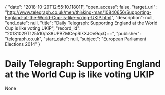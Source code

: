 {
  "date": "2018-10-29T12:55:10.118011", 
  "open_access": false, 
  "target_url": "http://www.telegraph.co.uk/men/thinking-man/10840656/Supporting-England-at-the-World-Cup-is-like-voting-UKIP.html", 
  "description": null, 
  "end_date": null, 
  "title": "Daily Telegraph: Supporting England at the World Cup is like voting UKIP", 
  "record_id": "20181029T125510/h38UPBZMCepRlXXJOe9qxQ==", 
  "publisher": "telegraph.co.uk", 
  "start_date": null, 
  "subject": "European Parliament Elections 2014"
}

# Daily Telegraph: Supporting England at the World Cup is like voting UKIP

None
